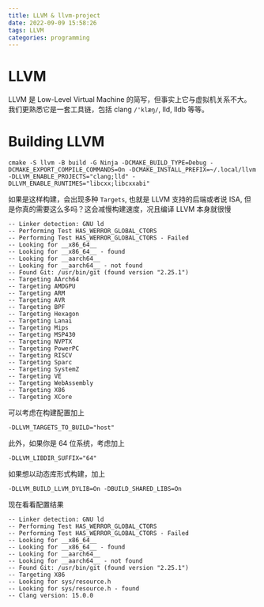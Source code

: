```yaml
---
title: LLVM & llvm-project
date: 2022-09-09 15:58:26
tags: LLVM
categories: programming
---
```


# LLVM

LLVM 是 Low-Level Virtual Machine 的简写，但事实上它与虚拟机关系不大。我们更熟悉它是一套工具链，包括 clang `/'klæŋ/`, lld, lldb 等等。

# Building LLVM

```
cmake -S llvm -B build -G Ninja -DCMAKE_BUILD_TYPE=Debug -DCMAKE_EXPORT_COMPILE_COMMANDS=On -DCMAKE_INSTALL_PREFIX=~/.local/llvm -DLLVM_ENABLE_PROJECTS="clang;lld" -DLLVM_ENABLE_RUNTIMES="libcxx;libcxxabi"
```

如果是这样构建，会出现多种 `Targets`, 也就是 LLVM 支持的后端或者说 ISA, 但是你真的需要这么多吗？这会减慢构建速度，况且编译 LLVM 本身就很慢

```
-- Linker detection: GNU ld
-- Performing Test HAS_WERROR_GLOBAL_CTORS
-- Performing Test HAS_WERROR_GLOBAL_CTORS - Failed
-- Looking for __x86_64__
-- Looking for __x86_64__ - found
-- Looking for __aarch64__
-- Looking for __aarch64__ - not found
-- Found Git: /usr/bin/git (found version "2.25.1")
-- Targeting AArch64
-- Targeting AMDGPU
-- Targeting ARM
-- Targeting AVR
-- Targeting BPF
-- Targeting Hexagon
-- Targeting Lanai
-- Targeting Mips
-- Targeting MSP430
-- Targeting NVPTX
-- Targeting PowerPC
-- Targeting RISCV
-- Targeting Sparc
-- Targeting SystemZ
-- Targeting VE
-- Targeting WebAssembly
-- Targeting X86
-- Targeting XCore
```

可以考虑在构建配置加上

```
-DLLVM_TARGETS_TO_BUILD="host"
```

此外，如果你是 64 位系统，考虑加上

```
-DLLVM_LIBDIR_SUFFIX="64"
```

如果想以动态库形式构建，加上

```
-DLLVM_BUILD_LLVM_DYLIB=On -DBUILD_SHARED_LIBS=On
```

现在看看配置结果

```
-- Linker detection: GNU ld
-- Performing Test HAS_WERROR_GLOBAL_CTORS
-- Performing Test HAS_WERROR_GLOBAL_CTORS - Failed
-- Looking for __x86_64__
-- Looking for __x86_64__ - found
-- Looking for __aarch64__
-- Looking for __aarch64__ - not found
-- Found Git: /usr/bin/git (found version "2.25.1")
-- Targeting X86
-- Looking for sys/resource.h
-- Looking for sys/resource.h - found
-- Clang version: 15.0.0
```

